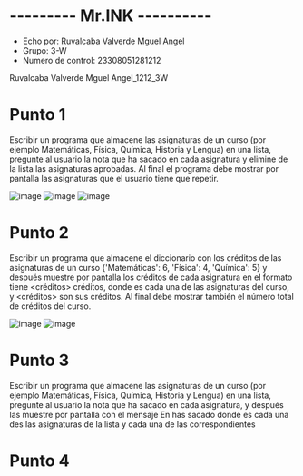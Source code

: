 # --------- Mr.INK ----------
- Echo por: Ruvalcaba Valverde Mguel Angel
- Grupo: 3-W
- Numero de control: 23308051281212

Ruvalcaba Valverde Mguel Angel_1212_3W

# Punto 1
Escribir un programa que almacene las
asignaturas de un curso (por ejemplo Matemáticas, Física, Química, Historia y
Lengua) en una lista, pregunte al usuario la nota que ha sacado en cada
asignatura y elimine de la lista las asignaturas aprobadas. Al final el
programa debe mostrar por pantalla las asignaturas que el usuario tiene que
repetir.

![image](https://github.com/user-attachments/assets/428c423b-e1c2-4a8e-a441-68b82c808c5e)
![image](https://github.com/user-attachments/assets/71b1a1ec-db5d-4509-b815-e956830c7455)
![image](https://github.com/user-attachments/assets/86e7c161-0775-4156-ba0a-356218cb6094)

# Punto 2
Escribir un programa que almacene el diccionario
con los créditos de las asignaturas de un curso {'Matemáticas': 6, 'Física': 4, 'Química': 5} y
después muestre por pantalla los créditos de cada asignatura en el
formato <asignatura>
tiene <créditos> créditos, donde <asignatura> es
cada una de las asignaturas del curso, y <créditos> son sus créditos. Al final debe
mostrar también el número total de créditos del curso.

![image](https://github.com/user-attachments/assets/b8732a35-afd3-4a01-a30d-1b76204ab3b3)
![image](https://github.com/user-attachments/assets/296daf28-69fc-4748-b7fc-172dc545530f)

# Punto 3
Escribir un programa que almacene las
asignaturas de un curso (por ejemplo Matemáticas, Física, Química, Historia y
Lengua) en una lista, pregunte al usuario la nota que ha sacado en cada
asignatura, y después las muestre por pantalla con el mensaje En <asignatura> has sacado <nota> donde <asignatura> es
cada una des las asignaturas de la lista y <nota> cada una de las correspondientes

# Punto 4
